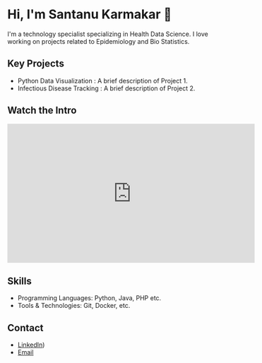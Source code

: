 # Hi, I'm Santanu Karmakar 👋

I'm a technology specialist specializing in Health Data Science. I love working on projects related to Epidemiology and Bio Statistics.

## Key Projects
- Python Data Visualization : A brief description of Project 1.
- Infectious Disease Tracking : A brief description of Project 2.

## Watch the Intro 
<iframe width="560" height="315" src="https://www.youtube.com/watch?v=wk5bUUyEFSc" frameborder="0" allowfullscreen></iframe>

## Skills
- Programming Languages: Python, Java, PHP etc.
- Tools & Technologies: Git, Docker, etc.

## Contact
- [LinkedIn](https://www.linkedin.com/in/santanukarmakar/))
- [Email](mailto:fromsantanu@gmailcom)
